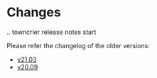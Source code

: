 Changes
=======

<!--
    You should *NOT* be adding new change log entries to this file, this
    file is managed by towncrier. You *may* edit previous change logs to
    fix problems like typo corrections or such.

    To add a new change log entry, please refer
    https://pip.pypa.io/en/latest/development/contributing/#news-entries

    We named the news folder "changes".

    WARNING: Don't drop the last line!
-->

.. towncrier release notes start




Please refer the changelog of the older versions:
* [v21.03](https://github.com/lablup/backend.ai-manager/blob/21.03/CHANGELOG.md)
* [v20.09](https://github.com/lablup/backend.ai-manager/blob/20.09/CHANGELOG.md)
